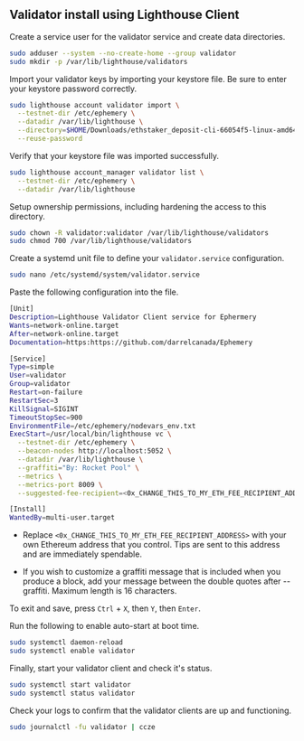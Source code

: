## Validator install using Lighthouse Client

 Create a service user for the validator service and create data directories.

```bash
sudo adduser --system --no-create-home --group validator
sudo mkdir -p /var/lib/lighthouse/validators
```

Import your validator keys by importing your keystore file. Be sure to enter your keystore password correctly.

```bash
sudo lighthouse account validator import \
  --testnet-dir /etc/ephemery \
  --datadir /var/lib/lighthouse \
  --directory=$HOME/Downloads/ethstaker_deposit-cli-66054f5-linux-amd64/validator_keys \
  --reuse-password
```

Verify that your keystore file was imported successfully.

```bash
sudo lighthouse account_manager validator list \
  --testnet-dir /etc/ephemery \
  --datadir /var/lib/lighthouse
```

Setup ownership permissions, including hardening the access to this directory.

```bash
sudo chown -R validator:validator /var/lib/lighthouse/validators
sudo chmod 700 /var/lib/lighthouse/validators
```

Create a systemd unit file to define your ```validator.service``` configuration.

```bash
sudo nano /etc/systemd/system/validator.service
```

Paste the following configuration into the file. 

```bash
[Unit]
Description=Lighthouse Validator Client service for Ephermery
Wants=network-online.target
After=network-online.target
Documentation=https:https://github.com/darrelcanada/Ephemery

[Service]
Type=simple
User=validator
Group=validator
Restart=on-failure
RestartSec=3
KillSignal=SIGINT
TimeoutStopSec=900
EnvironmentFile=/etc/ephemery/nodevars_env.txt
ExecStart=/usr/local/bin/lighthouse vc \
  --testnet-dir /etc/ephemery \
  --beacon-nodes http://localhost:5052 \
  --datadir /var/lib/lighthouse \
  --graffiti="By: Rocket Pool" \
  --metrics \
  --metrics-port 8009 \
  --suggested-fee-recipient=<0x_CHANGE_THIS_TO_MY_ETH_FEE_RECIPIENT_ADDRESS>

[Install]
WantedBy=multi-user.target
```
- Replace ```<0x_CHANGE_THIS_TO_MY_ETH_FEE_RECIPIENT_ADDRESS>``` with your own Ethereum address that you control. Tips are sent to this address and are immediately spendable.

- If you wish to customize a graffiti message that is included when you produce a block, add your message between the double quotes after --graffiti. Maximum length is 16 characters.

To exit and save, press ```Ctrl``` + ```X```, then ```Y```, then ```Enter```.

Run the following to enable auto-start at boot time.
```bash
sudo systemctl daemon-reload
sudo systemctl enable validator
```

Finally, start your validator client and check it's status.

```bash
sudo systemctl start validator
sudo systemctl status validator
```

Check your logs to confirm that the validator clients are up and functioning.

```bash
sudo journalctl -fu validator | ccze
```



































